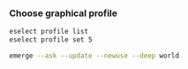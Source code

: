 ### Choose graphical profile
```bash
eselect profile list
eselect profile set 5

emerge --ask --update --newuse --deep world
```